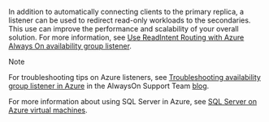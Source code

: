In addition to automatically connecting clients to the primary replica, a listener can be used to redirect read-only workloads to the secondaries. This use can improve the performance and scalability of your overall solution. For more information, see
[Use ReadIntent Routing with Azure Always On availability group listener](https://blogs.msdn.microsoft.com/alwaysonpro/2014/03/31/use-readintent-routing-with-azure-alwayson-availability-group-listener/).

> [!NOTE]
> For troubleshooting tips on Azure listeners, see [Troubleshooting availability group listener in Azure](https://blogs.msdn.microsoft.com/alwaysonpro/2017/02/22/troubleshooting-internal-load-balancer-listener-connectivity-in-azure) in the AlwaysOn Support Team [blog](http://blogs.msdn.com/b/alwaysonpro/).
> 
> 

For more information about using SQL Server in Azure, see [SQL Server on Azure virtual machines](../articles/virtual-machines/windows/sql/virtual-machines-windows-sql-server-iaas-overview.md).
